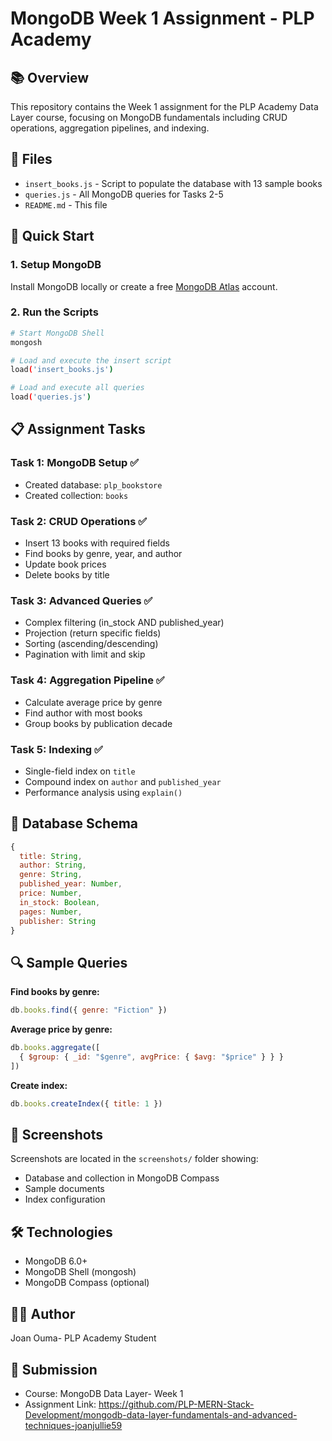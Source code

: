 # MongoDB Week 1 Assignment - PLP Academy

## 📚 Overview
This repository contains the Week 1 assignment for the PLP Academy Data Layer course, focusing on MongoDB fundamentals including CRUD operations, aggregation pipelines, and indexing.

## 📂 Files
- `insert_books.js` - Script to populate the database with 13 sample books
- `queries.js` - All MongoDB queries for Tasks 2-5
- `README.md` - This file

## 🚀 Quick Start

### 1. Setup MongoDB
Install MongoDB locally or create a free [MongoDB Atlas](https://www.mongodb.com/cloud/atlas) account.

### 2. Run the Scripts
```bash
# Start MongoDB Shell
mongosh

# Load and execute the insert script
load('insert_books.js')

# Load and execute all queries
load('queries.js')
```

## 📋 Assignment Tasks

### Task 1: MongoDB Setup ✅
- Created database: `plp_bookstore`
- Created collection: `books`

### Task 2: CRUD Operations ✅
- Insert 13 books with required fields
- Find books by genre, year, and author
- Update book prices
- Delete books by title

### Task 3: Advanced Queries ✅
- Complex filtering (in_stock AND published_year)
- Projection (return specific fields)
- Sorting (ascending/descending)
- Pagination with limit and skip

### Task 4: Aggregation Pipeline ✅
- Calculate average price by genre
- Find author with most books
- Group books by publication decade

### Task 5: Indexing ✅
- Single-field index on `title`
- Compound index on `author` and `published_year`
- Performance analysis using `explain()`

## 📖 Database Schema
```javascript
{
  title: String,
  author: String,
  genre: String,
  published_year: Number,
  price: Number,
  in_stock: Boolean,
  pages: Number,
  publisher: String
}
```

## 🔍 Sample Queries

**Find books by genre:**
```javascript
db.books.find({ genre: "Fiction" })
```

**Average price by genre:**
```javascript
db.books.aggregate([
  { $group: { _id: "$genre", avgPrice: { $avg: "$price" } } }
])
```

**Create index:**
```javascript
db.books.createIndex({ title: 1 })
```

## 📸 Screenshots
Screenshots are located in the `screenshots/` folder showing:
- Database and collection in MongoDB Compass
- Sample documents
- Index configuration

## 🛠️ Technologies
- MongoDB 6.0+
- MongoDB Shell (mongosh)
- MongoDB Compass (optional)

## 👨‍💻 Author
Joan Ouma- PLP Academy Student

## 📅 Submission
- Course: MongoDB Data Layer- Week 1
- Assignment Link: https://github.com/PLP-MERN-Stack-Development/mongodb-data-layer-fundamentals-and-advanced-techniques-joanjullie59
